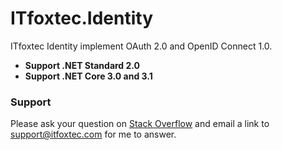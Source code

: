 # ITfoxtec.Identity
ITfoxtec Identity implement OAuth 2.0 and OpenID Connect 1.0.

* **Support .NET Standard 2.0**
* **Support .NET Core 3.0 and 3.1**

### Support
Please ask your question on <a href="https://stackoverflow.com/">Stack Overflow</a> and email a link to <a href="mailto:support@itfoxtec.com?subject=ITfoxtec Identity">support@itfoxtec.com</a> for me to answer.<br />
